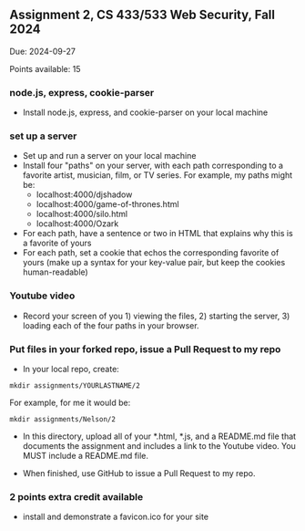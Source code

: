 ## Assignment 2, CS 433/533 Web Security, Fall 2024

Due: 2024-09-27

Points available: 15

### node.js, express, cookie-parser

* Install node.js, express, and cookie-parser on your local machine

### set up a server 

* Set up and run a server on your local machine
* Install four "paths" on your server, with each path corresponding to a favorite artist, musician, film, or TV series.  For example, my paths might be:
   * localhost:4000/djshadow
   * localhost:4000/game-of-thrones.html
   * localhost:4000/silo.html
   * localhost:4000/Ozark
* For each path, have a sentence or two in HTML that explains why this is a favorite of yours
* For each path, set a cookie that echos the corresponding favorite of yours (make up a syntax for your key-value pair, but keep the cookies human-readable)

### Youtube video

* Record your screen of you 1) viewing the files, 2) starting the server, 3) loading each of the four paths in your browser.  

### Put files in your forked repo, issue a Pull Request to my repo

* In your local repo, create:

```
mkdir assignments/YOURLASTNAME/2
```

For example, for me it would be:

```
mkdir assignments/Nelson/2
```

* In this directory, upload all of your *.html, *.js, and a README.md file that documents the assignment and includes a link to the Youtube video.  You MUST include a README.md file.  

* When finished, use GitHub to issue a Pull Request to my repo. 

### 2 points extra credit available

* install and demonstrate a favicon.ico for your site
